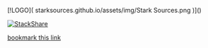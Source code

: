  [!LOGO](
        starksources.github.io/assets/img/Stark Sources.png
      )]()
 
 [![StackShare](https://img.shields.io/badge/tech-stack-0690fa.svg?style=flat)](https://stackshare.io/stark-sources/stark-sources)
  
 <a frameborder="0" data-theme="dark" data-layers="1,2,3,4" data-stack-embed="true" href="https://embed.stackshare.io/stacks/embed/605f7f2f77de1938a515dc42a6f3a7"/>
 <script async src="https://cdn1.stackshare.io/javascripts/client-code.js" charset="utf-8"></script>
 
 bookmark this [link](https://starksources.github.io/technologystack.html)
